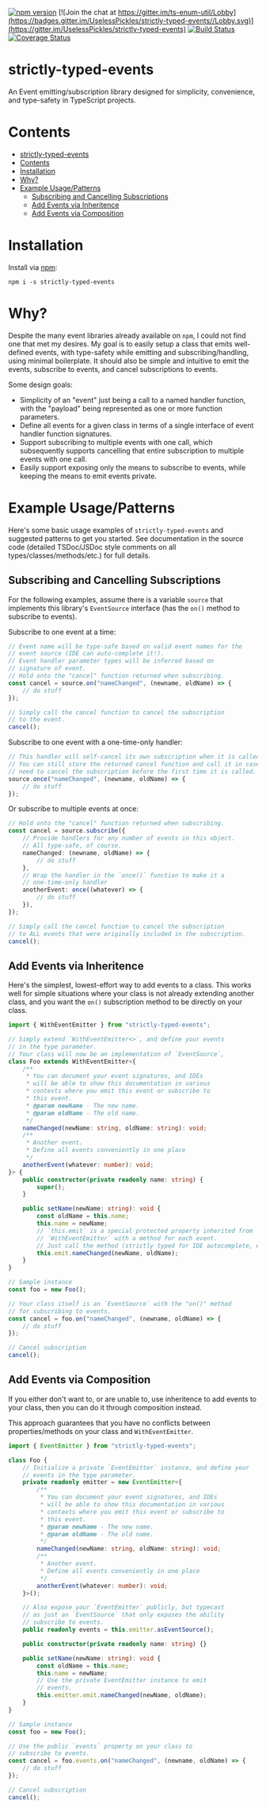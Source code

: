 [![npm version](https://img.shields.io/npm/v/strictly-typed-events.svg)](https://www.npmjs.com/package/strictly-typed-events)
[![Join the chat at https://gitter.im/ts-enum-util/Lobby](https://badges.gitter.im/UselessPickles/strictly-typed-events//Lobby.svg)](https://gitter.im/UselessPickles/strictly-typed-events)
[![Build Status](https://travis-ci.org/UselessPickles/strictly-typed-events.svg?branch=main)](https://travis-ci.org/UselessPickles/strictly-typed-events)
[![Coverage Status](https://coveralls.io/repos/github/UselessPickles/strictly-typed-events/badge.svg?branch=main)](https://coveralls.io/github/UselessPickles/strictly-typed-events?branch=main)

# strictly-typed-events

An Event emitting/subscription library designed for simplicity, convenience, and
type-safety in TypeScript projects.

# Contents

<!-- TOC depthFrom:1 -->

-   [strictly-typed-events](#strictly-typed-events)
-   [Contents](#contents)
-   [Installation](#installation)
-   [Why?](#why)
-   [Example Usage/Patterns](#example-usagepatterns)
    -   [Subscribing and Cancelling Subscriptions](#subscribing-and-cancelling-subscriptions)
    -   [Add Events via Inheritence](#add-events-via-inheritence)
    -   [Add Events via Composition](#add-events-via-composition)

<!-- /TOC -->

# Installation

Install via [npm](https://www.npmjs.com/package/strictly-typed-events):

```
npm i -s strictly-typed-events
```

# Why?

Despite the many event libraries already available on `npm`, I could not find
one that met my desires. My goal is to easily setup a class that emits
well-defined events, with type-safety while emitting and subscribing/handling,
using minimal boilerplate. It should also be simple and intuitive to emit the
events, subscribe to events, and cancel subscriptions to events.

Some design goals:

-   Simplicity of an "event" just being a call to a named handler function, with
    the "payload" being represented as one or more function parameters.
-   Define all events for a given class in terms of a single interface of event
    handler function signatures.
-   Support subscribing to multiple events with one call, which subsequently supports
    cancelling that entire subscription to multiple events with one call.
-   Easily support exposing only the means to subscribe to events, while keeping
    the means to emit events private.

# Example Usage/Patterns

Here's some basic usage examples of `strictly-typed-events` and suggested patterns
to get you started. See documentation in the source code (detailed TSDoc/JSDoc
style comments on all types/classes/methods/etc.) for full details.

## Subscribing and Cancelling Subscriptions

For the following examples, assume there is a variable `source` that implements
this library's `EventSource` interface (has the `on()` method to subscribe to events).

Subscribe to one event at a time:

```ts
// Event name will be type-safe based on valid event names for the
// event source (IDE can auto-complete it!).
// Event handler parameter types will be inferred based on
// signature of event.
// Hold onto the "cancel" function returned when subscribing.
const cancel = source.on("nameChanged", (newname, oldName) => {
    // do stuff
});

// Simply call the cancel function to cancel the subscription
// to the event.
cancel();
```

Subscribe to one event with a one-time-only handler:

```ts
// This handler will self-cancel its own subscription when it is called.
// You can still store the returned cancel function and call it in case you
// need to cancel the subscription before the first time it is called.
source.once("nameChanged", (newname, oldName) => {
    // do stuff
});
```

Or subscribe to multiple events at once:

```ts
// Hold onto the "cancel" function returned when subscribing.
const cancel = source.subscribe({
    // Provide handlers for any number of events in this object.
    // All type-safe, of course.
    nameChanged: (newname, oldName) => {
        // do stuff
    },
    // Wrap the handler in the `once()` function to make it a
    // one-time-only handler
    anotherEvent: once((whatever) => {
        // do stuff
    }),
});

// Simply call the cancel function to cancel the subscription
// to ALL events that were originally included in the subscription.
cancel();
```

## Add Events via Inheritence

Here's the simplest, lowest-effort way to add events to a class.
This works well for simple situations where your class is not already
extending another class, and you want the `on()` subscription
method to be directly on your class.

```ts
import { WithEventEmitter } from "strictly-typed-events";

// Simply extend `WithEventEmitter<>`, and define your events
// in the type parameter.
// Your class will now be an implementation of `EventSource`,
class Foo extends WithEventEmitter<{
    /**
     * You can document your event signatures, and IDEs
     * will be able to show this documentation in various
     * contexts where you emit this event or subscribe to
     * this event.
     * @param newName - The new name.
     * @param oldName - The old name.
     */
    nameChanged(newName: string, oldName: string): void;
    /**
     * Another event.
     * Define all events conveniently in one place
     */
    anotherEvent(whatever: number): void;
}> {
    public constructor(private readonly name: string) {
        super();
    }

    public setName(newName: string): void {
        const oldName = this.name;
        this.name = newName;
        // `this.emit` is a special protected property inherited from
        // `WithEventEmitter` with a method for each event.
        // Just call the method (strictly typed for IDE autocomplete, etc.)
        this.emit.nameChanged(newName, oldName);
    }
}

// Sample instance
const foo = new Foo();

// Your class itself is an `EventSource` with the "on()" method
// for subscribing to events.
const cancel = foo.on("nameChanged", (newname, oldName) => {
    // do stuff
});

// Cancel subscription
cancel();
```

## Add Events via Composition

If you either don't want to, or are unable to, use inheritence to add
events to your class, then you can do it through composition instead.

This approach guarantees that you have no conflicts between properties/methods
on your class and `WithEventEmitter`.

```ts
import { EventEmitter } from "strictly-typed-events";

class Foo {
    // Initialize a private `EventEmitter` instance, and define your
    // events in the type parameter.
    private readonly emitter = new EventEmitter<{
        /**
         * You can document your event signatures, and IDEs
         * will be able to show this documentation in various
         * contexts where you emit this event or subscribe to
         * this event.
         * @param newName - The new name.
         * @param oldName - The old name.
         */
        nameChanged(newName: string, oldName: string): void;
        /**
         * Another event.
         * Define all events conveniently in one place
         */
        anotherEvent(whatever: number): void;
    }>();

    // Also expose your `EventEmitter` publicly, but typecast
    // as just an `EventSource` that only exposes the ability
    // subscribe to events.
    public readonly events = this.emitter.asEventSource();

    public constructor(private readonly name: string) {}

    public setName(newName: string): void {
        const oldName = this.name;
        this.name = newName;
        // Use the private EventEmitter instance to emit
        // events.
        this.emitter.emit.nameChanged(newName, oldName);
    }
}

// Sample instance
const foo = new Foo();

// Use the public `events` property on your class to
// subscribe to events.
const cancel = foo.events.on("nameChanged", (newname, oldName) => {
    // do stuff
});

// Cancel subscription
cancel();
```

